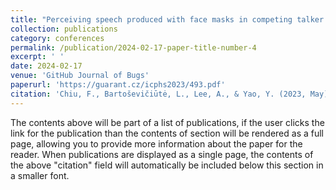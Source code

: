 ```yaml
---
title: "Perceiving speech produced with face masks in competing talker environments"
collection: publications
category: conferences
permalink: /publication/2024-02-17-paper-title-number-4
excerpt: ' '
date: 2024-02-17
venue: 'GitHub Journal of Bugs'
paperurl: 'https://guarant.cz/icphs2023/493.pdf'
citation: 'Chiu, F., Bartoševičiūtė, L., Lee, A., & Yao, Y. (2023, May). Perceiving speech produced with face masks in competing talker environments. In Hanyang International Symposium on Phonetics and Cognitive Sciences of Language 2023.'
---
```


The contents above will be part of a list of publications, if the user clicks the link for the publication than the contents of section will be rendered as a full page, allowing you to provide more information about the paper for the reader. When publications are displayed as a single page, the contents of the above "citation" field will automatically be included below this section in a smaller font.

